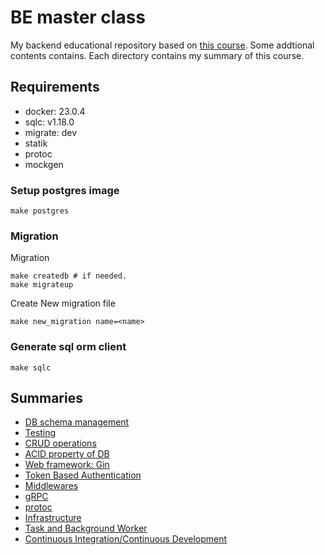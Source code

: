 # BE master class

My backend educational repository based on [this course](https://github.com/techschool/simplebank).
Some addtional contents contains.
Each directory contains my summary of this course.

## Requirements
- docker: 23.0.4
- sqlc: v1.18.0
- migrate: dev
- statik
- protoc
- mockgen

### Setup postgres image

```
make postgres
```

### Migration

Migration

```
make createdb # if needed.
make migrateup
```

Create New migration file

```
make new_migration name=<name>
```

### Generate sql orm client

```
make sqlc
```

## Summaries

- [DB schema management](./db/README.md)
- [Testing](./db/TEST.md)
- [CRUD operations](./db/CRUD.md)
- [ACID property of DB](./db/ACID.md)
- [Web framework: Gin](./api/README.md)
- [Token Based Authentication](./api/AUTH.md)
- [Middlewares](./api/MIDLLEWARE.md)
- [gRPC](./gapi/README.md)
- [protoc](./proto/README.md)
- [Infrastructure](./terraform/README.md)
- [Task and Background Worker](./worker/README.md)
- [Continuous Integration/Continuous Development](./CICD.md)
